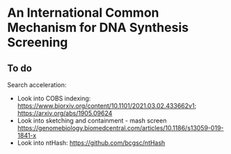 # An International Common Mechanism for DNA Synthesis Screening

## To do 
Search acceleration:
* Look into COBS indexing: https://www.biorxiv.org/content/10.1101/2021.03.02.433662v1; https://arxiv.org/abs/1905.09624
* Look into sketching and containment - mash screen https://genomebiology.biomedcentral.com/articles/10.1186/s13059-019-1841-x
* Look into ntHash: https://github.com/bcgsc/ntHash
